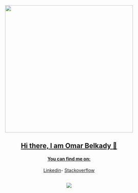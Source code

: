 <div align="center">
<a href="https://www.github.com/omarbelkady/GitHub-FrontPage">
<img src="https://i.github-camo.com/62baf239d17a85ea2fbf61ce5601fbd2e402aac1/68747470733a2f2f7261772e67697468756275736572636f6e74656e742e636f6d2f69736b616e6461726a616d696c2f636f6e766572742d68746d6c2d746f2d6a732f6d61737465722f696d672f636f6e766572742d68746d6c2d746f2d6a732e676966" width="400px" />

## Hi there, I am Omar Belkady :wave:
#### You can find me on:
[Linkedin](https://www.linkedin.com/in/omarbelkady)-
[Stackoverflow](http://www.stackoverflow.com/users/13684264/omar)

<br>
<a href="https://github.com/omarbelkady/GitHub-FrontPage">
	<img align="center" src="https://github-readme-stats.vercel.app/api?username=omarbelkady&show_icons=true&theme=radical" />
</a>
</div>

